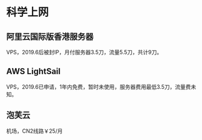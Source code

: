 # 科学上网
## 阿里云国际版香港服务器
VPS，2019.6后被封IP，月付服务器3.5刀，流量5.5刀，共计9刀。

## AWS LightSail
VPS，2019.6已申请，1年内免费，暂时未使用，服务器费用最低3.5刀，流量费未知。

## 泡芙云
机场，CN2线路￥25/月